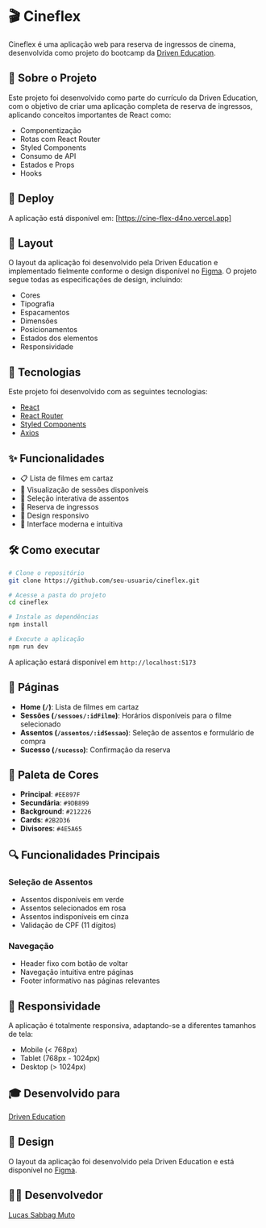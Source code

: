 # 🎬 Cineflex

Cineflex é uma aplicação web para reserva de ingressos de cinema, desenvolvida como projeto do bootcamp da [Driven Education](https://www.driven.com.br/).

## 🎯 Sobre o Projeto

Este projeto foi desenvolvido como parte do currículo da Driven Education, com o objetivo de criar uma aplicação completa de reserva de ingressos, aplicando conceitos importantes de React como:
- Componentização
- Rotas com React Router
- Styled Components
- Consumo de API
- Estados e Props
- Hooks

## 🚀 Deploy

A aplicação está disponível em: [https://cine-flex-d4no.vercel.app]

## 📱 Layout

O layout da aplicação foi desenvolvido pela Driven Education e implementado fielmente conforme o design disponível no [Figma](https://www.figma.com/design/gd33iwfpYMAO8BQGH7QgDH/Cineflex?node-id=0-1&t=6c4SU52TsiAV5f6j-0). O projeto segue todas as especificações de design, incluindo:
- Cores
- Tipografia
- Espacamentos
- Dimensões
- Posicionamentos
- Estados dos elementos
- Responsividade

## 🚀 Tecnologias

Este projeto foi desenvolvido com as seguintes tecnologias:

- [React](https://reactjs.org/)
- [React Router](https://reactrouter.com/)
- [Styled Components](https://styled-components.com/)
- [Axios](https://axios-http.com/)

## ✨ Funcionalidades

- 📋 Lista de filmes em cartaz
- 📅 Visualização de sessões disponíveis
- 💺 Seleção interativa de assentos
- 🎫 Reserva de ingressos
- 📱 Design responsivo
- 🎨 Interface moderna e intuitiva

## 🛠️ Como executar

```bash
# Clone o repositório
git clone https://github.com/seu-usuario/cineflex.git

# Acesse a pasta do projeto
cd cineflex

# Instale as dependências
npm install

# Execute a aplicação
npm run dev
```

A aplicação estará disponível em `http://localhost:5173`

## 🎯 Páginas

- **Home (`/`)**: Lista de filmes em cartaz
- **Sessões (`/sessoes/:idFilme`)**: Horários disponíveis para o filme selecionado
- **Assentos (`/assentos/:idSessao`)**: Seleção de assentos e formulário de compra
- **Sucesso (`/sucesso`)**: Confirmação da reserva

## 🎨 Paleta de Cores

- **Principal**: `#EE897F`
- **Secundária**: `#9DB899`
- **Background**: `#212226`
- **Cards**: `#2B2D36`
- **Divisores**: `#4E5A65`

## 🔍 Funcionalidades Principais

### Seleção de Assentos
- Assentos disponíveis em verde
- Assentos selecionados em rosa
- Assentos indisponíveis em cinza
- Validação de CPF (11 dígitos)

### Navegação
- Header fixo com botão de voltar
- Navegação intuitiva entre páginas
- Footer informativo nas páginas relevantes

## 📱 Responsividade

A aplicação é totalmente responsiva, adaptando-se a diferentes tamanhos de tela:
- Mobile (< 768px)
- Tablet (768px - 1024px)
- Desktop (> 1024px)

## 🎓 Desenvolvido para
[Driven Education](https://www.driven.com.br/)

## 🎨 Design
O layout da aplicação foi desenvolvido pela Driven Education e está disponível no [Figma](https://www.figma.com/design/gd33iwfpYMAO8BQGH7QgDH/Cineflex?node-id=0-1&t=6c4SU52TsiAV5f6j-0).

## 👨‍💻 Desenvolvedor
[Lucas Sabbag Muto](https://github.com/Lucas-Muto)
